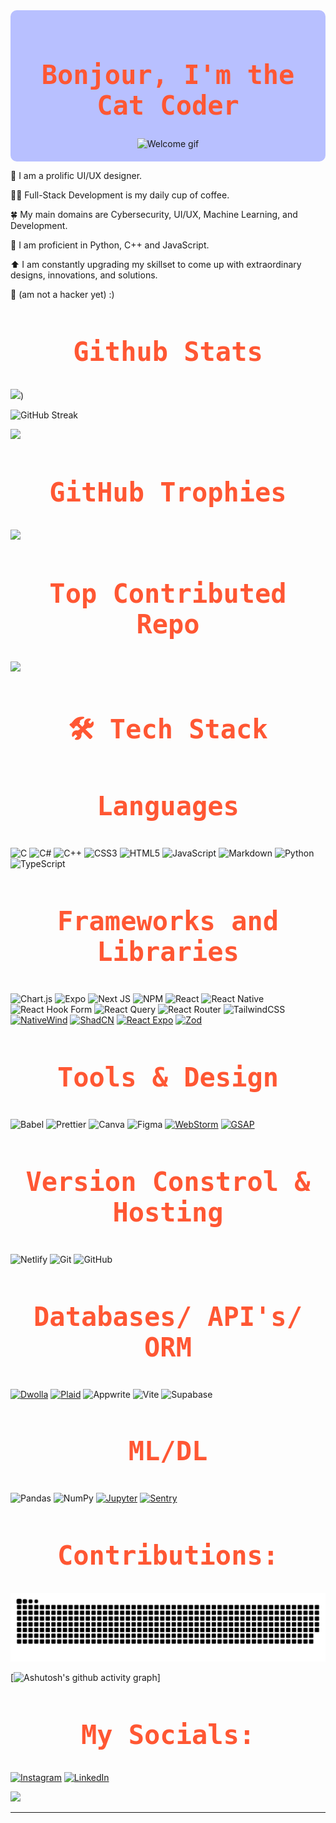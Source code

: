 
<head>
  <link rel="preconnect" href="https://fonts.googleapis.com">
  <link rel="preconnect" href="https://fonts.gstatic.com" crossorigin>
  <link href="https://fonts.googleapis.com/css2?family=Inconsolata:wght@200..900&display=swap" rel="stylesheet">
</head>

<div align="center" style="background-color: #B8C0FF; padding: 20px; border-radius: 10px;">
  <h1 style="font-size: 3em; font-family: 'Inconsolata', monospace; color: #FF5733; text-align: center;">
    Bonjour, I'm the Cat Coder
  </h1>
  <img src="https://i.giphy.com/media/v1.Y2lkPTc5MGI3NjExbGpsbnBocnY3eTgycDVlb3JyYjNlcjNneTQ4NGhudG1vN240bjRmdCZlcD12MV9pbnRlcm5hbF9naWZfYnlfaWQmY3Q9Zw/bTVH8Xo4Wo0alEs2fW/giphy.gif" width="650" height="300" alt="Welcome gif">
</div>

🎨 I am a prolific UI/UX designer.

🧑‍💻 Full-Stack Development is my daily cup of coffee.

🍀 My main domains are Cybersecurity, UI/UX, Machine Learning, and Development.

🐍 I am proficient in Python, C++ and JavaScript.

⬆️ I am constantly upgrading my skillset to come up with extraordinary designs, innovations, and solutions.

🌟 (am not a hacker yet) :)

<h2 style="font-size: 3em; font-family: 'Inconsolata', monospace; color: #FF5733; text-align: center;">
  Github Stats
</h2>


![](https://github-readme-stats.vercel.app/api?username=aditisahu1234&theme=tokyonight&hide_border=false&include_all_commits=true&count_private=true))<br/>

![GitHub Streak](https://github-readme-streak-stats.herokuapp.com/?user=aditisahu1234&theme=tokyonight&hide_border=false&cache_seconds=1800)<br/>

![](https://github-readme-stats.vercel.app/api/top-langs/?username=aditisahu1234&theme=tokyonight&hide_border=false&include_all_commits=true&count_private=true&layout=compact)


<h2 style="font-size: 3em; font-family: 'Inconsolata', monospace; color: #FF5733; text-align: center;">
  GitHub Trophies
</h2>

![](https://github-profile-trophy.vercel.app/?username=aditisahu1234&theme=radical&no-frame=false&no-bg=false&margin-w=4)

<h2 style="font-size: 3em; font-family: 'Inconsolata', monospace; color: #FF5733; text-align: center;">
   Top Contributed Repo
</h2>

![](https://github-contributor-stats.vercel.app/api?username=aditisahu1234&limit=5&theme=calm_pink&combine_all_yearly_contributions=true)

<!--![Total Contributions](https://github-readme-stats.vercel.app/api?username=aditisahu1234&show_icons=true&count_private=true&hide=prs&theme=radical)
![GitHub Streak](https://github-readme-streak-stats.herokuapp.com/?user=aditisahu1234&theme=radical)
![Top Languages](https://github-readme-stats.vercel.app/api/top-langs/?username=aditisahu1234&layout=compact&theme=radical)-->

<h2 style="font-size: 3em; font-family: 'Inconsolata', monospace; color: #FF5733; text-align: center;">
  🛠️ Tech Stack
</h2>

<h3 style="font-size: 3em; font-family: 'Inconsolata', monospace; color: #FF5733; text-align: center;">
  Languages
</h3>

![C](https://img.shields.io/badge/c-%2300599C.svg?style=for-the-badge&logo=c&logoColor=white) 
![C#](https://img.shields.io/badge/c%23-%23239120.svg?style=for-the-badge&logo=csharp&logoColor=white) 
![C++](https://img.shields.io/badge/c++-%2300599C.svg?style=for-the-badge&logo=c%2B%2B&logoColor=white) 
![CSS3](https://img.shields.io/badge/css3-%231572B6.svg?style=for-the-badge&logo=css3&logoColor=white) 
![HTML5](https://img.shields.io/badge/html5-%23E34F26.svg?style=for-the-badge&logo=html5&logoColor=white) 
![JavaScript](https://img.shields.io/badge/javascript-%23323330.svg?style=for-the-badge&logo=javascript&logoColor=%23F7DF1E) 
![Markdown](https://img.shields.io/badge/markdown-%23000000.svg?style=for-the-badge&logo=markdown&logoColor=white) 
![Python](https://img.shields.io/badge/python-3670A0?style=for-the-badge&logo=python&logoColor=ffdd54) 
![TypeScript](https://img.shields.io/badge/typescript-%23007ACC.svg?style=for-the-badge&logo=typescript&logoColor=white)

<!--
[![XML](https://img.shields.io/badge/XML-FF8C00?style=flat&logo=xml&logoColor=white)](https://www.w3.org/XML/)-->

<h3 style="font-size: 3em; font-family: 'Inconsolata', monospace; color: #FF5733; text-align: center;">
  Frameworks and Libraries
</h3>

 ![Chart.js](https://img.shields.io/badge/chart.js-F5788D.svg?style=for-the-badge&logo=chart.js&logoColor=white) 
 ![Expo](https://img.shields.io/badge/expo-1C1E24?style=for-the-badge&logo=expo&logoColor=#D04A37) 
 ![Next JS](https://img.shields.io/badge/Next-black?style=for-the-badge&logo=next.js&logoColor=white) 
 ![NPM](https://img.shields.io/badge/NPM-%23CB3837.svg?style=for-the-badge&logo=npm&logoColor=white) 
 ![React](https://img.shields.io/badge/react-%2320232a.svg?style=for-the-badge&logo=react&logoColor=%2361DAFB)
 ![React Native](https://img.shields.io/badge/react_native-%2320232a.svg?style=for-the-badge&logo=react&logoColor=%2361DAFB) 
 ![React Hook Form](https://img.shields.io/badge/React%20Hook%20Form-%23EC5990.svg?style=for-the-badge&logo=reacthookform&logoColor=white) 
 ![React Query](https://img.shields.io/badge/-React%20Query-FF4154?style=for-the-badge&logo=react%20query&logoColor=white) 
 ![React Router](https://img.shields.io/badge/React_Router-CA4245?style=for-the-badge&logo=react-router&logoColor=white) 
 ![TailwindCSS](https://img.shields.io/badge/tailwindcss-%2338B2AC.svg?style=for-the-badge&logo=tailwind-css&logoColor=white) 
[![NativeWind](https://img.shields.io/badge/NativeWind-61DAFB?style=flat&logo=react&logoColor=black)](https://www.nativewind.dev/)
[![ShadCN](https://img.shields.io/badge/ShadCN-000000?style=flat&logo=github&logoColor=white)](https://github.com/shadcn/ui)
 [![React Expo](https://img.shields.io/badge/Expo-000020?style=flat&logo=expo&logoColor=white)](https://expo.dev/)
 [![Zod](https://img.shields.io/badge/Zod-2C7B76?style=flat&logo=typescript&logoColor=white)](https://zod.dev/)

<!--![React](https://img.shields.io/badge/React-61DAFB?style=flat&logo=react&logoColor=black)
![Next.js](https://img.shields.io/badge/Next.js-000000?style=flat&logo=next.js&logoColor=white)
[![TailwindCSS](https://img.shields.io/badge/TailwindCSS-06B6D4?style=flat&logo=tailwind-css&logoColor=white)](https://tailwindcss.com/)
[![React Native](https://img.shields.io/badge/React_Native-20232A?style=flat&logo=react&logoColor=61DAFB)](https://reactnative.dev/)
[![React Expo](https://img.shields.io/badge/Expo-000020?style=flat&logo=expo&logoColor=white)](https://expo.dev/)
[![npm](https://img.shields.io/badge/npm-CB3837?style=flat&logo=npm&logoColor=white)](https://www.npmjs.com/)-->


<h3 style="font-size: 3em; font-family: 'Inconsolata', monospace; color: #FF5733; text-align: center;">
  Tools & Design
</h3>

![Babel](https://img.shields.io/badge/Babel-F9DC3e?style=for-the-badge&logo=babel&logoColor=black)
![Prettier](https://img.shields.io/badge/prettier-%23F7B93E.svg?style=for-the-badge&logo=prettier&logoColor=black)
![Canva](https://img.shields.io/badge/Canva-%2300C4CC.svg?style=for-the-badge&logo=Canva&logoColor=white) 
![Figma](https://img.shields.io/badge/figma-%23F24E1E.svg?style=for-the-badge&logo=figma&logoColor=white) 
[![WebStorm](https://img.shields.io/badge/WebStorm-000000?style=flat&logo=jetbrains&logoColor=white)](https://www.jetbrains.com/webstorm/)
[![GSAP](https://img.shields.io/badge/GSAP-88CE02?style=flat&logo=greensock&logoColor=white)](https://greensock.com/)
<!--[![Vite](https://img.shields.io/badge/Vite-646CFF?style=flat&logo=vite&logoColor=white)](https://vitejs.dev/)-->


<h3 style="font-size: 3em; font-family: 'Inconsolata', monospace; color: #FF5733; text-align: center;">
  Version Constrol & Hosting
</h3>

 ![Netlify](https://img.shields.io/badge/netlify-%23000000.svg?style=for-the-badge&logo=netlify&logoColor=#00C7B7)
  ![Git](https://img.shields.io/badge/git-%23F05033.svg?style=for-the-badge&logo=git&logoColor=white) 
  ![GitHub](https://img.shields.io/badge/github-%23121011.svg?style=for-the-badge&logo=github&logoColor=white)
<!--
[![Vercel](https://img.shields.io/badge/Vercel-000000?style=flat&logo=vercel&logoColor=white)](https://vercel.com/)-->

<h3 style="font-size: 3em; font-family: 'Inconsolata', monospace; color: #FF5733; text-align: center;">
  Databases/ API's/ ORM
</h3>

[![Dwolla](https://img.shields.io/badge/Dwolla-00B1B2?style=flat&logo=dwolla&logoColor=white)](https://www.dwolla.com/)
[![Plaid](https://img.shields.io/badge/Plaid-3D6B72?style=flat&logo=plaid&logoColor=white)](https://plaid.com/)
![Appwrite](https://img.shields.io/badge/Appwrite-%23FD366E.svg?style=for-the-badge&logo=appwrite&logoColor=white)
![Vite](https://img.shields.io/badge/vite-%23646CFF.svg?style=for-the-badge&logo=vite&logoColor=white) 
![Supabase](https://img.shields.io/badge/Supabase-3ECF8E?style=for-the-badge&logo=supabase&logoColor=white)

<h3 style="font-size: 3em; font-family: 'Inconsolata', monospace; color: #FF5733; text-align: center;">
  ML/DL
</h3>

![Pandas](https://img.shields.io/badge/pandas-%23150458.svg?style=for-the-badge&logo=pandas&logoColor=white) 
![NumPy](https://img.shields.io/badge/numpy-%23013243.svg?style=for-the-badge&logo=numpy&logoColor=white)
[![Jupyter](https://img.shields.io/badge/Jupyter-F37626?style=flat&logo=jupyter&logoColor=white)](https://jupyter.org/)
[![Sentry](https://img.shields.io/badge/Sentry-362D59?style=flat&logo=sentry&logoColor=white)](https://sentry.io/)

<h2 style="font-size: 3em; font-family: 'Inconsolata', monospace; color: #FF5733; text-align: center;">
  Contributions:
</h2>
<picture>
  <source media="(prefers-color-scheme: dark)" srcset="https://raw.githubusercontent.com/aditisahu1234/aditisahu1234/output/github-snake-dark.svg" />
  <source media="(prefers-color-scheme: light)" srcset="https://raw.githubusercontent.com/aditisahu1234/aditisahu1234/output/github-snake.svg" />
  <img alt="github-snake" src="https://raw.githubusercontent.com/aditisahu1234/aditisahu1234/output/github-snake.svg" />
</picture>

<!--[![Pandas](https://img.shields.io/badge/Pandas-150458?style=flat&logo=pandas&logoColor=white)](https://pandas.pydata.org/)
[![Chart.js](https://img.shields.io/badge/Chart.js-FE3B00?style=flat&logo=chart.js&logoColor=white)](https://www.chartjs.org/)
[![NumPy](https://img.shields.io/badge/NumPy-013243?style=flat&logo=numpy&logoColor=white)](https://numpy.org/)-->


[![Ashutosh's github activity graph](https://github-readme-activity-graph.vercel.app/graph?username=aditisahu1234&bg_color=282024&color=5a9e4c&line=4c9e5d&point=3e413f&area=true&hide_border=true)]

<h2 style="font-size: 3em; font-family: 'Inconsolata', monospace; color: #FF5733; text-align: center;">
  My Socials:
</h2>

[![Instagram](https://img.shields.io/badge/Instagram-%23E4405F.svg?logo=Instagram&logoColor=white)](https://instagram.com/aditisahumeowmeow) [![LinkedIn](https://img.shields.io/badge/LinkedIn-%230077B5.svg?logo=linkedin&logoColor=white)](https://linkedin.com/in/aditi-sahu-developer) 

[![](https://visitcount.itsvg.in/api?id=aditisahu1234&icon=2&color=9)](https://visitcount.itsvg.in)



<!--![GitHub Streak Stats](streak-stats.svg)
**aditisahu1234/aditisahu1234** is a ✨ _special_ ✨ repository because its `README.md` (this file) appears on your GitHub profile.
Here are some ideas to get you started:
- 🔭 I’m currently working on ...
- 🌱 I’m currently learning ...
- 👯 I’m looking to collaborate on ...
- 🤔 I’m looking for help with ...
- 💬 Ask me about ...
- 📫 How to reach me: ...
- 😄 Pronouns: ...
- ⚡ Fun fact: ...
-->











---

